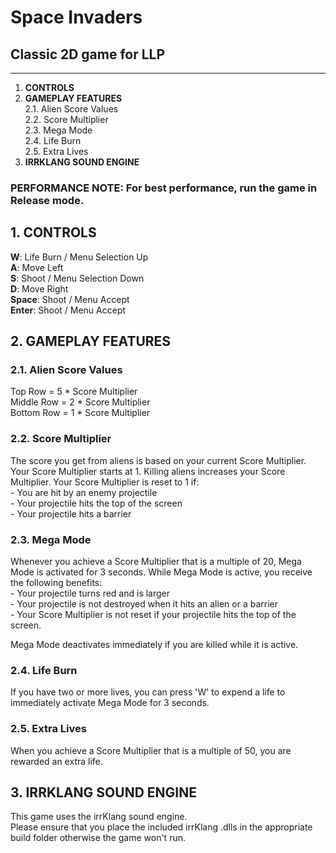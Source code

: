 # Space Invaders
## Classic 2D game for LLP
-------------------

1. **CONTROLS**
2. **GAMEPLAY FEATURES**  
    2.1. Alien Score Values  
    2.2. Score Multiplier  
    2.3. Mega Mode  
    2.4. Life Burn  
    2.5. Extra Lives  
3. **IRRKLANG SOUND ENGINE**

### PERFORMANCE NOTE: For best performance, run the game in Release mode.

## 1. CONTROLS
**W**: 		Life Burn / Menu Selection Up  
**A**: 		Move Left  
**S**: 		Shoot / Menu Selection Down  
**D**: 		Move Right  
**Space**:	Shoot / Menu Accept  
**Enter**:	Shoot / Menu Accept  

## 2. GAMEPLAY FEATURES
### 2.1. Alien Score Values
Top Row 	= 5 * Score Multiplier  
Middle Row	= 2 * Score Multiplier  
Bottom Row	= 1 * Score Multiplier  

### 2.2. Score Multiplier
The score you get from aliens is based on your current Score Multiplier.
Your Score Multiplier starts at 1. Killing aliens increases your Score Multiplier.
Your Score Multiplier is reset to 1 if:  
	- You are hit by an enemy projectile  
	- Your projectile hits the top of the screen  
	- Your projectile hits a barrier  

### 2.3. Mega Mode
Whenever you achieve a Score Multiplier that is a multiple of 20, Mega Mode is activated for 3 seconds.
While Mega Mode is active, you receive the following benefits:  
	- Your projectile turns red and is larger  
	- Your projectile is not destroyed when it hits an alien or a barrier  
	- Your Score Multiplier is not reset if your projectile hits the top of the screen.  

Mega Mode deactivates immediately if you are killed while it is active.

### 2.4. Life Burn
If you have two or more lives, you can press 'W' to expend a life to immediately activate Mega Mode for 3 seconds.

### 2.5. Extra Lives
When you achieve a Score Multiplier that is a multiple of 50, you are rewarded an extra life.

## 3. IRRKLANG SOUND ENGINE
This game uses the irrKlang sound engine.  
Please ensure that you place the included irrKlang .dlls in the appropriate build folder otherwise the game won't run.